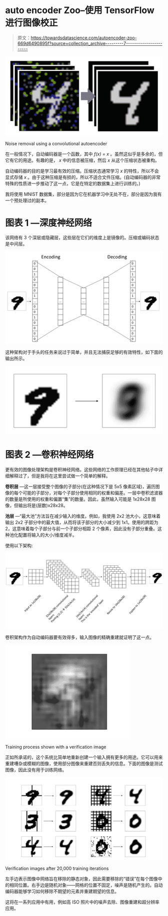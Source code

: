 # auto encoder Zoo–使用 TensorFlow 进行图像校正

> 原文：<https://towardsdatascience.com/autoencoder-zoo-669d6490895f?source=collection_archive---------7----------------------->

![](img/33616d8b835e4277ee139ccbb444f1e5.png)

Noise removal using a convolutional autoencoder

在一般情况下，自动编码器是一个函数，其中 *f(x) = x* 。虽然这似乎是多余的，但它有它的用途。有趣的是， *x* 中的信息被压缩，然后 *x* 从这个压缩状态被重构。

自动编码器的目的是学习最有效的压缩。压缩状态通常学习 *x* 的特性，所以不会显式存储 *x* 。由于这种压缩是有损的，所以不适合文件压缩。(自动编码器的非常特殊的性质进一步推动了这一点，它是在特定的数据集上进行训练的。)

我将使用 MNIST 数据集，部分是因为它在机器学习中无处不在，部分是因为我有一个预处理过的副本。

# 图表 1 —深度神经网络

该网络有 3 个深层或隐藏层，这些层在它们的维度上是镜像的。压缩或编码状态是中间层。

![](img/82f19a3497f39aa9e53d67ded5f5b91b.png)

这种架构对于手头的任务来说过于简单，并且无法捕获足够的有效特性，如下面的输出所示。

![](img/173048d093b7a3e31bd79000f4ea9877.png)

# 图表 2 —卷积神经网络

更有效的图像处理架构是卷积神经网络。这些网络的工作原理已经在其他帖子中详细解释过了，但是我将在这里尝试做一个简单的解释。

**卷积层** —这一层接受整个图像的子部分(在这种情况下是 5x5 像素区域)，遍历图像的每个可能的子部分，对每个子部分使用相同的权重和偏差。一层中卷积滤波器的数量是所使用的权重和偏置“集”的数量。因此，虽然输入可能是 1x28x28 图像，但输出将是(层数)x28x28。

**池层** —“最大池”方法旨在减少输入的维度。例如，我使用 2x2 池大小，这意味着输出 2x2 子部分中的最大值，从而将该子部分的大小减少到 1x1。使用的跨距为 2，这意味着每个子部分与前一个子部分相距 2 个像素，因此没有子部分重叠。这种池化配置将输入的大小/维度减半。

使用以下架构:

![](img/fb9ca2d9faa9200395dd53dca57e302f.png)

卷积架构作为自动编码器要有效得多，输入图像的精确重建就证明了这一点。

![](img/af4957a189fda46384ae070338f47933.png)

Training process shown with a verification image

正如所承诺的，这个系统比简单地重新创建一个输入拥有更多的用途。它可以用来重建嘈杂或模糊的图像，使用部分图像来重建否则丢失的信息。下面的图像是测试图像，因此没有用于训练网络。

![](img/99ce949ea481a90cbfd9212fd13138ef.png)

Verification images after 20,000 training iterations

左手边表示图像中网络旨在移除的静态对象，因此需要移除的“错误”在每个图像中的相同位置。右手边是随机对象——网格的位置不固定，噪声是随机产生的。自动编码器能够学习如何移除不期望的元素并重建期望的信息。

这将在一系列应用中有用，例如高 ISO 照片中的噪声去除、图像重建和超分辨率应用。